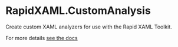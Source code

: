 ﻿# RapidXAML.CustomAnalysis

Create custom XAML analyzers for use with the Rapid XAML Toolkit.

For more details [see the docs](https://github.com/mrlacey/Rapid-XAML-Toolkit/blob/main/docs/custom-analysis.md)
